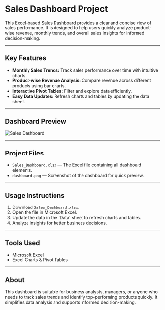 # Sales Dashboard Project

This Excel-based Sales Dashboard provides a clear and concise view of sales performance. It is designed to help users quickly analyze product-wise revenue, monthly trends, and overall sales insights for informed decision-making.

---

## Key Features
- **Monthly Sales Trends:** Track sales performance over time with intuitive charts.  
- **Product-wise Revenue Analysis:** Compare revenue across different products using bar charts.  
- **Interactive Pivot Tables:** Filter and explore data efficiently.  
- **Easy Data Updates:** Refresh charts and tables by updating the data sheet.

---

## Dashboard Preview
![Sales Dashboard](Exceldashboard.png)

---

## Project Files
- `Sales_Dashboard.xlsx` — The Excel file containing all dashboard elements.  
- `dashboard.png` — Screenshot of the dashboard for quick preview.  

---

## Usage Instructions
1. Download `Sales_Dashboard.xlsx`.  
2. Open the file in Microsoft Excel.  
3. Update the data in the 'Data' sheet to refresh charts and tables.  
4. Analyze insights for better business decisions.

---

## Tools Used
- Microsoft Excel  
- Excel Charts & Pivot Tables

---

## About
This dashboard is suitable for business analysts, managers, or anyone who needs to track sales trends and identify top-performing products quickly. It simplifies data analysis and supports informed decision-making.



